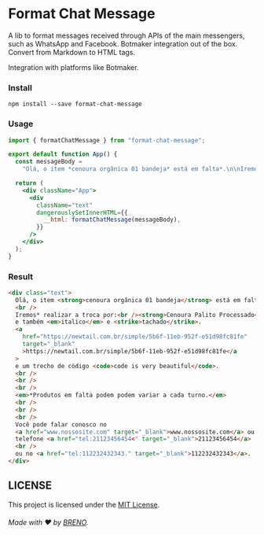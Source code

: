 # Format Chat Message

A lib to format messages received through APIs of the main messengers, such as WhatsApp and Facebook. Botmaker integration out of the box. Convert from Markdown to HTML tags.

Integration with platforms like Botmaker.

### Install

```
npm install --save format-chat-message
```

### Usage

````jsx
import { formatChatMessage } from "format-chat-message";

export default function App() {
  const messageBody =
    "Olá, o item *cenoura orgânica 01 bandeja* está em falta*.\n\nIremos* realizar a troca por:\n*Cenoura Palito Processado* e também _italico_ e ~tachado~. https://newtail.com.br/simple/5b6f-11eb-952f-e51d98fc81fe e um trecho de código ```code is very beautiful```.\n\n\n_*Produtos em falta podem podem variar a cada turno._\n\n\nVocê pode falar conosco no www.nossosite.com ou no telefone 21123456454\n ou no 112232432343.";

  return (
    <div className="App">
      <div
        className="text"
        dangerouslySetInnerHTML={{
          __html: formatChatMessage(messageBody),
        }}
      />
    </div>
  );
}
````

### Result

```html
<div class="text">
  Olá, o item <strong>cenoura orgânica 01 bandeja</strong> está em falta*.<br />
  <br />
  Iremos* realizar a troca por:<br /><strong>Cenoura Palito Processado</strong>
  e também <em>italico</em> e <strike>tachado</strike>.
  <a
    href="https://newtail.com.br/simple/5b6f-11eb-952f-e51d98fc81fe"
    target="_blank"
    >https://newtail.com.br/simple/5b6f-11eb-952f-e51d98fc81fe</a
  >
  e um trecho de código <code>code is very beautiful</code>.
  <br />
  <br />
  <br />
  <em>*Produtos em falta podem podem variar a cada turno.</em>
  <br />
  <br />
  <br />
  Você pode falar conosco no
  <a href="www.nossosite.com" target="_blank">www.nossosite.com</a> ou no
  telefone <a href="tel:21123456454<" target="_blank">21123456454</a>
  <br />
  ou no <a href="tel:112232432343." target="_blank">112232432343</a>.
</div>
```

## LICENSE

This project is licensed under the [MIT License](LICENSE.md).

###### Made with ❤️ by [BRENO](https://breno.com.br).
